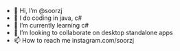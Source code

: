 - 👋 Hi, I’m @soorzj
- 👀 I do coding in java, c#
- 🌱 I’m currently learning c#
- 💞️ I’m looking to collaborate on desktop standalone apps
- 📫 How to reach me instagram.com/soorzj


<!---
soorzj/soorzj is a ✨ special ✨ repository because its `README.md` (this file) appears on your GitHub profile.
You can click the Preview link to take a look at your changes.
--->
